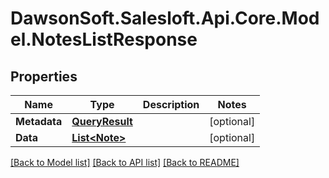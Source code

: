 # DawsonSoft.Salesloft.Api.Core.Model.NotesListResponse

## Properties

Name | Type | Description | Notes
------------ | ------------- | ------------- | -------------
**Metadata** | [**QueryResult**](QueryResult.md) |  | [optional] 
**Data** | [**List&lt;Note&gt;**](Note.md) |  | [optional] 

[[Back to Model list]](../README.md#documentation-for-models) [[Back to API list]](../README.md#documentation-for-api-endpoints) [[Back to README]](../README.md)

